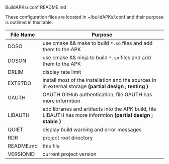 BuildAPKs/.conf README.md

These configuration files are located in ~/buildAPKs/.conf and their purpose is outlined in this table:

| File Name | Purpose |
| --------- | ------- |
| DOSO      | use cmake && make to build `*.so` files and add them to the APK |
| DOSON     | use cmake && ninja to build `*.so` files and add them to the APK |
| DRLIM     | display rate limit | 
| EXTSTDO   | install most of the installation and the sources in in external storage **(partial design ; testing )** |
| GAUTH     | OAUTH GitHub authentication, file GAUTH has more informtion |
| LIBAUTH   | add libraries and artifacts into the APK build, file LIBAUTH has more informtion **(partial design ; stable )** |
| QUIET     | display build warning and error messages |  
| RDR       | project root directory |
| README.md | this file |
| VERSIONID | current project version |
<!-- BuildAPKs/.conf README.md EOF -->
